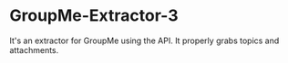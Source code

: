 # GroupMe-Extractor-3
It's an extractor for GroupMe using the API. It properly grabs topics and attachments.
